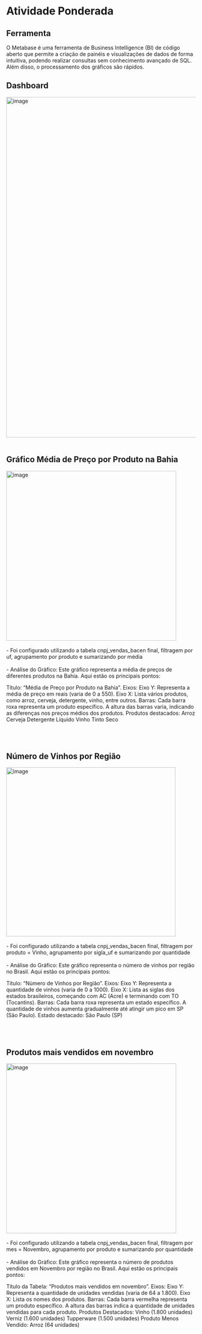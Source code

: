 # Atividade Ponderada
## Ferramenta
O Metabase é uma ferramenta de Business Intelligence (BI) de código aberto que permite a criação de painéis e visualizações de dados de forma intuitiva, podendo realizar consultas sem conhecimento avançado de SQL. Além disso, o processamento dos gráficos são rápidos.

## Dashboard
<img width="906" alt="image" src="https://github.com/RodrigoMMartins1/grafico_metabase/assets/99209230/d1a99fc9-7802-4b53-823a-0010a623b1eb">
<br></br>

## Gráfico Média de Preço por Produto na Bahia
<img width="452" alt="image" src="https://github.com/RodrigoMMartins1/grafico_metabase/assets/99209230/28b224d3-1a42-4d76-8c75-70ef3147a8ea">
<br></br>
- Foi configurado utilizando a tabela cnpj_vendas_bacen final, filtragem por uf, agrupamento por produto e sumarizando por média
<br></br>
- Análise do Gráfico:
Este gráfico representa a média de preços de diferentes produtos na Bahia. Aqui estão os principais pontos:

Título: “Média de Preço por Produto na Bahia”.
Eixos:
Eixo Y: Representa a média de preço em reais (varia de 0 a 550).
Eixo X: Lista vários produtos, como arroz, cerveja, detergente, vinho, entre outros.
Barras:
Cada barra roxa representa um produto específico.
A altura das barras varia, indicando as diferenças nos preços médios dos produtos.
Produtos destacados:
Arroz
Cerveja
Detergente Líquido
Vinho Tinto Seco

<br></br>
## Número de Vinhos por Região
<img width="450" alt="image" src="https://github.com/RodrigoMMartins1/grafico_metabase/assets/99209230/158447e5-0d40-4db9-ac5b-ad3e5b48fb80">
<br></br>
- Foi configurado utilizando a tabela cnpj_vendas_bacen final, filtragem por produto = Vinho, agrupamento por sigla_uf e sumarizando por quantidade
<br></br>
- Análise do Gráfico:
Este gráfico representa o número de vinhos por região no Brasil. Aqui estão os principais pontos:

Título: “Número de Vinhos por Região”.
Eixos:
Eixo Y: Representa a quantidade de vinhos (varia de 0 a 1000).
Eixo X: Lista as siglas dos estados brasileiros, começando com AC (Acre) e terminando com TO (Tocantins).
Barras:
Cada barra roxa representa um estado específico.
A quantidade de vinhos aumenta gradualmente até atingir um pico em SP (São Paulo).
Estado destacado:
São Paulo (SP)

<br></br>
## Produtos mais vendidos em novembro
<img width="452" alt="image" src="https://github.com/RodrigoMMartins1/grafico_metabase/assets/99209230/b7c39a29-18e4-4b03-8cf1-de15f6bebbf9">
<br></br>
- Foi configurado utilizando a tabela cnpj_vendas_bacen final, filtragem por mes = Novembro, agrupamento por produto e sumarizando por quantidade
<br></br>
- Análise do Gráfico:
Este gráfico representa o número de produtos vendidos em Novembro por região no Brasil. Aqui estão os principais pontos:

Título da Tabela: “Produtos mais vendidos em novembro”.
Eixos:
Eixo Y: Representa a quantidade de unidades vendidas (varia de 64 a 1.800).
Eixo X: Lista os nomes dos produtos.
Barras:
Cada barra vermelha representa um produto específico.
A altura das barras indica a quantidade de unidades vendidas para cada produto.
Produtos Destacados:
Vinho (1.800 unidades)
Verniz (1.600 unidades)
Tupperware (1.500 unidades)
Produto Menos Vendido:
Arroz (64 unidades)


